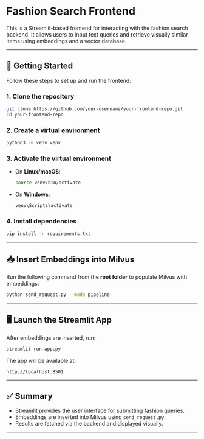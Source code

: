# Fashion Search Frontend

This is a Streamlit-based frontend for interacting with the fashion search backend. It allows users to input text queries and retrieve visually similar items using embeddings and a vector database.

---

## 🚀 Getting Started

Follow these steps to set up and run the frontend:

### 1. Clone the repository

```bash
git clone https://github.com/your-username/your-frontend-repo.git
cd your-frontend-repo
```

### 2. Create a virtual environment

```bash
python3 -m venv venv
```

### 3. Activate the virtual environment

- On **Linux/macOS**:
  ```bash
  source venv/bin/activate
  ```
- On **Windows**:
  ```bash
  venv\Scripts\activate
  ```

### 4. Install dependencies

```bash
pip install -r requirements.txt
```

---

## 📥 Insert Embeddings into Milvus

Run the following command from the **root folder** to populate Milvus with embeddings:

```bash
python send_request.py --mode pipeline
```

---

## 🖥️ Launch the Streamlit App

After embeddings are inserted, run:

```bash
streamlit run app.py
```

The app will be available at:

```
http://localhost:8501
```

---

## ✅ Summary

- Streamlit provides the user interface for submitting fashion queries.
- Embeddings are inserted into Milvus using `send_request.py`.
- Results are fetched via the backend and displayed visually.

---
